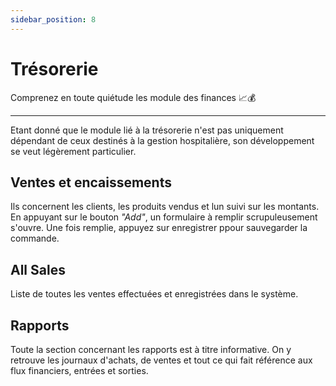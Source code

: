 ```yaml
---
sidebar_position: 8
---
```


# Trésorerie

Comprenez en toute quiétude les module des finances 📈💰

---

Etant donné que le module lié à la trésorerie n'est pas uniquement dépendant de ceux destinés à la gestion hospitalière, son développement se veut légèrement particulier.

## Ventes et encaissements
Ils concernent les clients, les produits vendus et lun suivi sur les montants. En appuyant sur le bouton *"Add"*, un formulaire à remplir scrupuleusement s'ouvre. Une fois remplie, appuyez sur enregistrer ppour sauvegarder la commande.

## All Sales
Liste de toutes les ventes effectuées et enregistrées dans le système.

## Rapports
Toute la section concernant les rapports est à titre informative. On y retrouve les journaux d'achats, de ventes et tout ce qui fait référence aux flux financiers, entrées et sorties.

